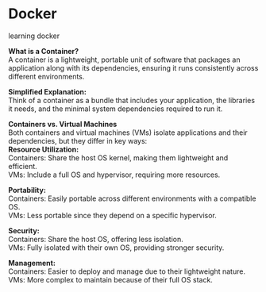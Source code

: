 # Docker
learning docker

**What is a Container?**  
A container is a lightweight, portable unit of software that packages an application along with its dependencies, ensuring it runs consistently across different environments.  

**Simplified Explanation:**  
Think of a container as a bundle that includes your application, the libraries it needs, and the minimal system dependencies required to run it.  


**Containers vs. Virtual Machines**  
Both containers and virtual machines (VMs) isolate applications and their dependencies, but they differ in key ways:  
**Resource Utilization:**  
    Containers: Share the host OS kernel, making them lightweight and efficient.  
    VMs: Include a full OS and hypervisor, requiring more resources.  

**Portability:**  
    Containers: Easily portable across different environments with a compatible OS.  
    VMs: Less portable since they depend on a specific hypervisor.  

**Security:**  
    Containers: Share the host OS, offering less isolation.  
    VMs: Fully isolated with their own OS, providing stronger security.  

**Management:**  
    Containers: Easier to deploy and manage due to their lightweight nature.  
    VMs: More complex to maintain because of their full OS stack.  





    